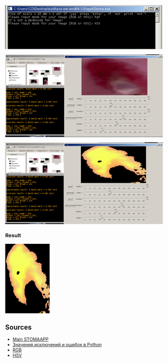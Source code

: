 ![](https://raw.githubusercontent.com/Antoniii/stomaapp-rgb-en-hsv/main/piu.PNG)

![](https://raw.githubusercontent.com/Antoniii/stomaapp-rgb-en-hsv/main/7.PNG)

![](https://raw.githubusercontent.com/Antoniii/stomaapp-rgb-en-hsv/main/8.PNG)


### Result  
![](https://raw.githubusercontent.com/Antoniii/stomaapp-rgb-en-hsv/main/res5.png)


## Sources

* [Main STOMAAPP](https://notabug.org/Tonypythony/StomaApp)
* [Значения исключений и ошибок в Python](https://pythonru.com/osnovy/znachenija-iskljuchenij-i-oshibok-v-python)
* [RGB](https://ru.wikipedia.org/wiki/RGB)
* [HSV](https://ru.wikipedia.org/wiki/HSV_(цветовая_модель))
